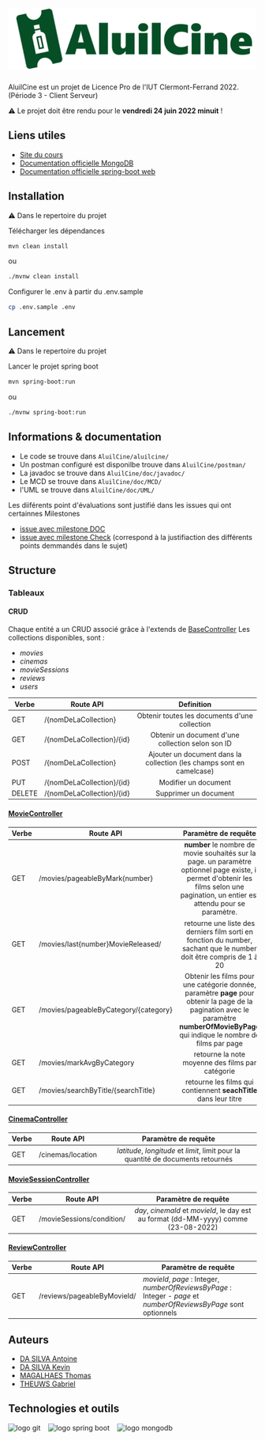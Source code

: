 # ![AluilCine](https://github.com/thomasMagalhaes30/AluilCine/blob/dev/asset/AluilCineText.png)

AluilCine est un projet de Licence Pro de l'IUT Clermont-Ferrand 2022. (Période 3 - Client Serveur)

⚠ Le projet doit être rendu pour le **vendredi 24 juin 2022 minuit** !

## Liens utiles

- [Site du cours](http://clientserveur.milka.ovh/)
- [Documentation officielle MongoDB](https://www.mongodb.com/docs/manual/)
- [Documentation officielle spring-boot web](https://docs.spring.io/spring-boot/docs/current/reference/htmlsingle/#web)

## Installation
⚠ Dans le repertoire du projet

Télécharger les dépendances
```bash
mvn clean install
```
ou
```bash
./mvnw clean install
```
Configurer le .env à partir du .env.sample
```bash
cp .env.sample .env
```

## Lancement
⚠ Dans le repertoire du projet

Lancer le projet spring boot
```bash
mvn spring-boot:run
```
ou
```bash
./mvnw spring-boot:run
```

## Informations & documentation
- Le code se trouve dans `AluilCine/aluilcine/`
- Un postman configuré est disponilbe trouve dans `AluilCine/postman/`
- La javadoc se trouve dans `AluilCine/doc/javadoc/`
- Le MCD  se trouve dans `AluilCine/doc/MCD/`
- l'UML se trouve dans `AluilCine/doc/UML/`

Les diiférents point d'évaluations sont justifié dans les issues qui ont certainnes Milestones
- [issue avec milestone DOC](https://github.com/thomasMagalhaes30/AluilCine/issues?q=is%3Aopen+is%3Aissue+milestone%3ADOC)
- [issue avec milestone Check](https://github.com/thomasMagalhaes30/AluilCine/issues?q=is%3Aopen+is%3Aissue+milestone%3ACheck) (correspond à la justifiaction des différents points demmandés dans le sujet)


## Structure

### Tableaux

#### CRUD

Chaque entité a un CRUD associé grâce à l'extends de [BaseController](aluilcine/src/main/java/fr/iut/aluilcine/controllers/BaseController.java)
Les collections disponibles, sont :
 - *movies*
 - *cinemas*
 - *movieSessions*
 - *reviews*
 - *users*

| Verbe | Route API | Definition |
| --- | --- | :---: |
| GET | /{nomDeLaCollection} | Obtenir toutes les documents d'une collection |
| GET | /{nomDeLaCollection}/{id} | Obtenir un document d'une collection selon son ID |
| POST | /{nomDeLaCollection} | Ajouter un document dans la collection (les champs sont en camelcase) |
| PUT | /{nomDeLaCollection}/{id} | Modifier un document | 
| DELETE | /{nomDeLaCollection}/{id} | Supprimer un document |

#### [MovieController](aluilcine/src/main/java/fr/iut/aluilcine/controllers/MovieController.java)
| Verbe | Route API | Paramètre de requête | Exemple |
| --- | --- | :---: | --- |
| GET | /movies/pageableByMark{number} | **number** le nombre de movie souhaités sur la page. un paramètre optionnel page existe, il permet d'obtenir les films selon une pagination, un entier est attendu pour se paramètre.|  `/movies/pageableByMark10?page=2` |
| GET | /movies/last{number}MovieReleased/ | retourne une liste des derniers film sorti en fonction du number, sachant que le number doit être compris de 1 à 20 | `/movies/last10MovieReleased` |
| GET | /movies/pageableByCategory/{category} | Obtenir les films pour une catégorie donnée, paramètre **page** pour obtenir la page de la pagination avec le paramètre **numberOfMovieByPage** qui indique le nombre de films par page | `/movies/pageableByCategory/Action?page=2&numberOfMovieByPage=6` |
| GET | /movies/markAvgByCategory | retourne la note moyenne des films par catégorie | `/movies/markAvgByCategory` |
| GET | /movies/searchByTitle/{searchTitle} | retourne les films qui contiennent **seachTitle** dans leur titre | `/movies/searchByTitle/toto` |
#### [CinemaController](aluilcine/src/main/java/fr/iut/aluilcine/controllers/CinemaController.java)

| Verbe | Route API | Paramètre de requête |
| --- | --- | :---: |
| GET | /cinemas/location | *latitude*, *longitude* et *limit*, limit pour la quantité de documents retournés |

#### [MovieSessionController](aluilcine/src/main/java/fr/iut/aluilcine/controllers/MovieSessionController.java)

| Verbe | Route API | Paramètre de requête |
| --- | --- | :---: |
| GET | /movieSessions/condition/ | *day*, *cinemaId* et *movieId*, le day est au format (dd-MM-yyyy) comme (23-08-2022) |

#### [ReviewController](aluilcine/src/main/java/fr/iut/aluilcine/controllers/ReviewController.java)
| Verbe | Route API | Paramètre de requête |
| --- | --- | --- |
| GET | /reviews/pageableByMovieId/ | *movieId*, *page* : Integer, *numberOfReviewsByPage* : Integer - *page* et *numberOfReviewsByPage* sont optionnels|

## Auteurs

- [DA SILVA Antoine](https://github.com/antoine6348)
- [DA SILVA Kevin](https://github.com/dasilvaKevin)
- [MAGALHAES Thomas](https://github.com/thomasMagalhaes30)
- [THEUWS Gabriel](https://github.com/Amiralgaby)

## Technologies et outils

<img style="height:64px; padding-right:16px;" align="left"
     src="https://cdn.jsdelivr.net/gh/devicons/devicon/icons/git/git-original.svg"  alt="logo git"/>
<img style="height:64px; padding-right:16px;" align="left"
     src="https://cdn.jsdelivr.net/gh/devicons/devicon/icons/spring/spring-original-wordmark.svg"  alt="logo spring boot"/>
<img style="height:64px; padding-right:16px;" align="left"
     src="https://cdn.jsdelivr.net/gh/devicons/devicon/icons/mongodb/mongodb-original-wordmark.svg" alt="logo mongodb"/>

          
